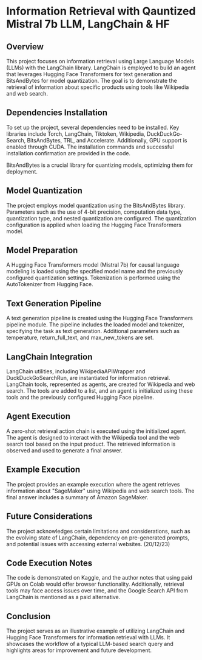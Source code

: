 # Information Retrieval with Qauntized Mistral 7b LLM, LangChain & HF

## Overview
This project focuses on information retrieval using Large Language Models (LLMs) with the LangChain library. LangChain is employed to build an agent that leverages Hugging Face Transformers for text generation and BitsAndBytes for model quantization. The goal is to demonstrate the retrieval of information about specific products using tools like Wikipedia and web search.

## Dependencies Installation
To set up the project, several dependencies need to be installed. Key libraries include Torch, LangChain, Tiktoken, Wikipedia, DuckDuckGo-Search, BitsAndBytes, TRL, and Accelerate. Additionally, GPU support is enabled through CUDA. The installation commands and successful installation confirmation are provided in the code.

BitsAndBytes is a crucial library for quantizing models, optimizing them for deployment.

## Model Quantization
The project employs model quantization using the BitsAndBytes library. Parameters such as the use of 4-bit precision, computation data type, quantization type, and nested quantization are configured. The quantization configuration is applied when loading the Hugging Face Transformers model.

## Model Preparation
A Hugging Face Transformers model (Mistral 7b) for causal language modeling is loaded using the specified model name and the previously configured quantization settings. Tokenization is performed using the AutoTokenizer from Hugging Face.

## Text Generation Pipeline
A text generation pipeline is created using the Hugging Face Transformers pipeline module. The pipeline includes the loaded model and tokenizer, specifying the task as text generation. Additional parameters such as temperature, return_full_text, and max_new_tokens are set.

## LangChain Integration
LangChain utilities, including WikipediaAPIWrapper and DuckDuckGoSearchRun, are instantiated for information retrieval. LangChain tools, represented as agents, are created for Wikipedia and web search. The tools are added to a list, and an agent is initialized using these tools and the previously configured Hugging Face pipeline.

## Agent Execution
A zero-shot retrieval action chain is executed using the initialized agent. The agent is designed to interact with the Wikipedia tool and the web search tool based on the input product. The retrieved information is observed and used to generate a final answer.

## Example Execution
The project provides an example execution where the agent retrieves information about "SageMaker" using Wikipedia and web search tools. The final answer includes a summary of Amazon SageMaker.

## Future Considerations
The project acknowledges certain limitations and considerations, such as the evolving state of LangChain, dependency on pre-generated prompts, and potential issues with accessing external websites. (20/12/23)

## Code Execution Notes
The code is demonstrated on Kaggle, and the author notes that using paid GPUs on Colab would offer browser functionality. Additionally, retrieval tools may face access issues over time, and the Google Search API from LangChain is mentioned as a paid alternative.

## Conclusion
The project serves as an illustrative example of utilizing LangChain and Hugging Face Transformers for information retrieval with LLMs. It showcases the workflow of a typical LLM-based search query and highlights areas for improvement and future development.
